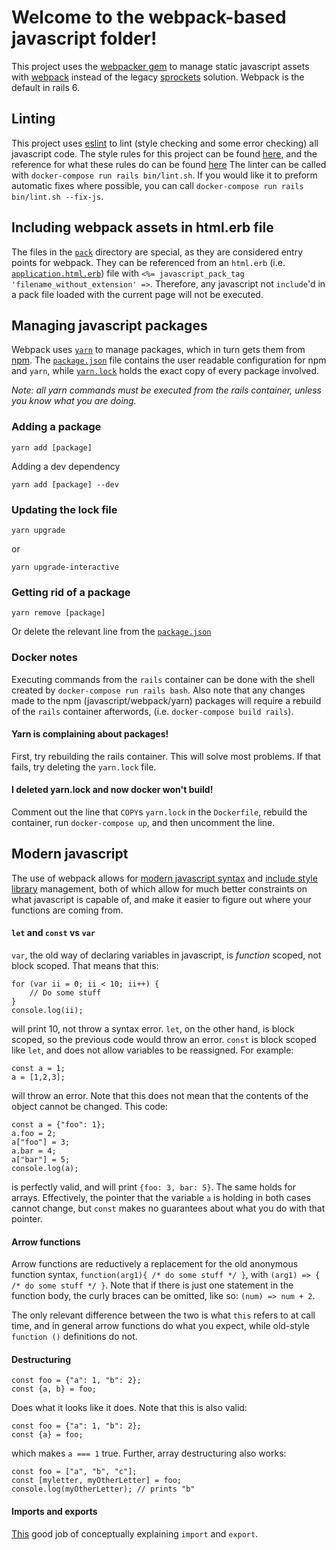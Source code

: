 # Welcome to the webpack-based javascript folder!

This project uses the [webpacker gem](https://github.com/rails/webpacker) to manage static javascript assets with [webpack](https://webpack.js.org/) instead of the legacy [sprockets](https://stackoverflow.com/questions/31828795/what-sprockets-mean-in-rails) solution. Webpack is the default in rails 6.

## Linting

This project uses [eslint](https://eslint.org/) to lint (style checking and some error checking) all javascript code.
The style rules for this project can be found [here](../../.eslintrc), and the reference for what these rules do can be found [here](https://eslint.org/docs/rules/)
The linter can be called with `docker-compose run rails bin/lint.sh`.
If you would like it to preform automatic fixes where possible, you can call `docker-compose run rails bin/lint.sh --fix-js`.

## Including webpack assets in html.erb file
The files in the [`pack`](./pack) directory are special, as they are considered entry points for webpack.
They can be referenced from an `html.erb` (i.e. [`application.html.erb`](../views/layouts/application.html.erb)) file with `<%= javascript_pack_tag 'filename_without_extension' =>`.
Therefore, any javascript not `include`'d in a pack file loaded with the current page will not be executed.

## Managing javascript packages
Webpack uses [`yarn`](https://yarnpkg.com/lang/en/) to manage packages, which in turn gets them from [npm](https://www.npmjs.com/).
The [`package.json`](../../package.json) file contains the user readable configuration for npm and `yarn`, while [`yarn.lock`](../../yarn.lock) holds the exact copy of every package involved.

_Note: all yarn commands *must* be executed from the rails container, unless you know what you are doing._

### Adding a package

    yarn add [package]

Adding a dev dependency

    yarn add [package] --dev

### Updating the lock file

    yarn upgrade

or

    yarn upgrade-interactive

### Getting rid of a package

    yarn remove [package]

Or delete the relevant line from the [`package.json`](../../package.json)

### Docker notes
Executing commands from the `rails` container can be done with the shell created by `docker-compose run rails bash`.
Also note that any changes made to the npm (javascript/webpack/yarn) packages will require a rebuild of the `rails` container afterwords, (i.e. `docker-compose build rails`).

#### Yarn is complaining about packages!
First, try rebuilding the rails container.
This will solve most problems.
If that fails, try deleting the `yarn.lock` file.

#### I deleted yarn.lock and now docker won't build!
Comment out the line that `COPY`s `yarn.lock` in the `Dockerfile`, rebuild the container, run `docker-compose up`, and then uncomment the line.

## Modern javascript
The use of webpack allows for [modern javascript syntax](https://flaviocopes.com/javascript-modern-syntax/) and [include style library](https://javascript.info/import-export) management, both of which allow for much better constraints on what javascript is capable of, and make it easier to figure out where your functions are coming from.

#### `let` and `const` vs `var`
`var`, the old way of declaring variables in javascript, is *function* scoped, not block scoped.
That means that this:

    for (var ii = 0; ii < 10; ii++) {
        // Do some stuff
    }
    console.log(ii);

will print 10, not throw a syntax error.
`let`, on the other hand, is block scoped, so the previous code would throw an error.
`const` is block scoped like `let`, and does not allow variables to be reassigned.
For example:

    const a = 1;
    a = [1,2,3];

will throw an error.
Note that this does not mean that the contents of the object cannot be changed.
This code:

    const a = {"foo": 1};
    a.foo = 2;
    a["foo"] = 3;
    a.bar = 4;
    a["bar"] = 5;
    console.log(a);

is perfectly valid, and will print `{foo: 3, bar: 5}`.
The same holds for arrays.
Effectively, the pointer that the variable `a` is holding in both cases cannot change, but `const` makes no guarantees about what you do with that pointer.

#### Arrow functions
Arrow functions are reductively a replacement for the old anonymous function syntax, `function(arg1){ /* do some stuff */ }`, with `(arg1) => { /* do some stuff */ }`.
Note that if there is just one statement in the function body, the curly braces can be omitted, like so: `(num) => num + 2`.

The only relevant difference between the two is what `this` refers to at call time, and in general arrow functions do what you expect, while old-style `function ()` definitions do not.

#### Destructuring

    const foo = {"a": 1, "b": 2};
    const {a, b} = foo;

Does what it looks like it does.
Note that this is also valid:

    const foo = {"a": 1, "b": 2};
    const {a} = foo;

which makes `a === 1` true.
Further, array destructuring also works:

    const foo = ["a", "b", "c"];
    const [myletter, myOtherLetter] = foo;
    console.log(myOtherLetter); // prints "b"

#### Imports and exports
[This](https://javascript.info/import-export) good job of conceptually explaining `import` and `export`.
